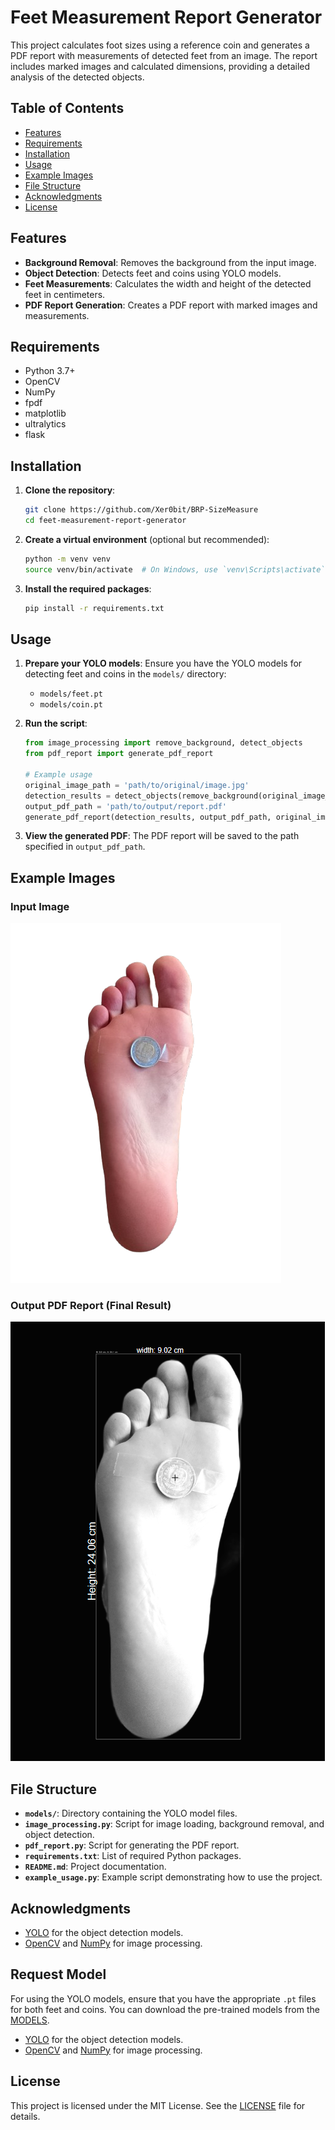 # Feet Measurement Report Generator

This project calculates foot sizes using a reference coin and generates a PDF report with measurements of detected feet from an image. The report includes marked images and calculated dimensions, providing a detailed analysis of the detected objects.

## Table of Contents

- [Features](#features)
- [Requirements](#requirements)
- [Installation](#installation)
- [Usage](#usage)
- [Example Images](#example-images)
- [File Structure](#file-structure)
- [Acknowledgments](#acknowledgments)
- [License](#license)

## Features

- **Background Removal**: Removes the background from the input image.
- **Object Detection**: Detects feet and coins using YOLO models.
- **Feet Measurements**: Calculates the width and height of the detected feet in centimeters.
- **PDF Report Generation**: Creates a PDF report with marked images and measurements.

## Requirements

- Python 3.7+
- OpenCV
- NumPy
- fpdf
- matplotlib
- ultralytics
- flask

## Installation

1. **Clone the repository**:
    ```bash
    git clone https://github.com/Xer0bit/BRP-SizeMeasure
    cd feet-measurement-report-generator
    ```

2. **Create a virtual environment** (optional but recommended):
    ```bash
    python -m venv venv
    source venv/bin/activate  # On Windows, use `venv\Scripts\activate`
    ```

3. **Install the required packages**:
    ```bash
    pip install -r requirements.txt
    ```

## Usage

1. **Prepare your YOLO models**:
    Ensure you have the YOLO models for detecting feet and coins in the `models/` directory:
    - `models/feet.pt`
    - `models/coin.pt`

2. **Run the script**:
    ```python
    from image_processing import remove_background, detect_objects
    from pdf_report import generate_pdf_report

    # Example usage
    original_image_path = 'path/to/original/image.jpg'
    detection_results = detect_objects(remove_background(original_image_path))
    output_pdf_path = 'path/to/output/report.pdf'
    generate_pdf_report(detection_results, output_pdf_path, original_image_path)
    ```

3. **View the generated PDF**:
    The PDF report will be saved to the path specified in `output_pdf_path`.

## Example Images

### Input Image
![Input Image](https://github.com/Xer0bit/BRP-SizeMeasure/blob/main/temp/aed3f5b6-66be-49cb-85b7-8d26701dc2a5/input.png)

### Output PDF Report (Final Result)
![Output PDF Report](https://github.com/Xer0bit/BRP-SizeMeasure/blob/main/temp/aed3f5b6-66be-49cb-85b7-8d26701dc2a5/output.png)

## File Structure

- **`models/`**: Directory containing the YOLO model files.
- **`image_processing.py`**: Script for image loading, background removal, and object detection.
- **`pdf_report.py`**: Script for generating the PDF report.
- **`requirements.txt`**: List of required Python packages.
- **`README.md`**: Project documentation.
- **`example_usage.py`**: Example script demonstrating how to use the project.

## Acknowledgments

- [YOLO](https://github.com/ultralytics/yolov5) for the object detection models.
- [OpenCV](https://opencv.org/) and [NumPy](https://numpy.org/) for image processing.

## Request Model

For using the YOLO models, ensure that you have the appropriate `.pt` files for both feet and coins. You can download the pre-trained models from the [MODELS](https://drive.google.com/file/d/1h-8lsIfJgZgJalnQuRw_cWcRR2zWONqJ/view?usp=sharing).

- [YOLO](https://github.com/ultralytics/yolov5) for the object detection models.
- [OpenCV](https://opencv.org/) and [NumPy](https://numpy.org/) for image processing.

## License

This project is licensed under the MIT License. See the [LICENSE](LICENSE) file for details.
